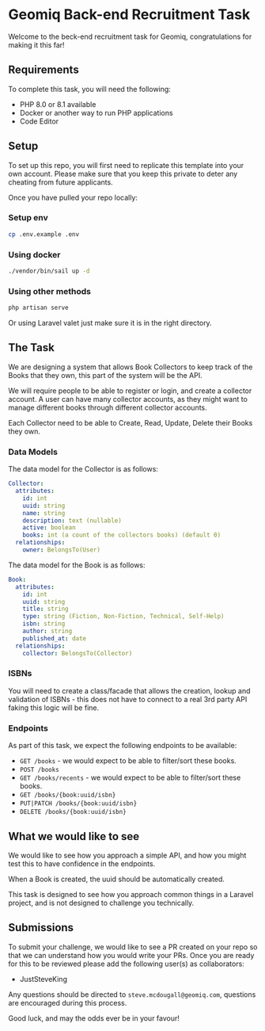 # Geomiq Back-end Recruitment Task

Welcome to the beck-end recruitment task for Geomiq, congratulations for making it this far!

## Requirements

To complete this task, you will need the following:

- PHP 8.0 or 8.1 available
- Docker or another way to run PHP applications
- Code Editor

## Setup

To set up this repo, you will first need to replicate this template into your own account. Please make sure that you keep this private to deter any cheating from future applicants.

Once you have pulled your repo locally:

### Setup env

```bash
cp .env.example .env
```

### Using docker

```bash
./vendor/bin/sail up -d
```

### Using other methods

```bash
php artisan serve
```

Or using Laravel valet just make sure it is in the right directory.

## The Task

We are designing a system that allows Book Collectors to keep track of the Books 
that they own, this part of the system will be the API.

We will require people to be able to register or login, and create a collector account. A user can
have many collector accounts, as they might want to manage different books through different collector accounts.

Each Collector need to be able to Create, Read, Update, Delete their Books they own.

### Data Models

The data model for the Collector is as follows:

```yaml
Collector:
  attributes:
    id: int
    uuid: string
    name: string
    description: text (nullable)
    active: boolean
    books: int (a count of the collectors books) (default 0)
  relationships:
    owner: BelongsTo(User)
```

The data model for the Book is as follows:

```yaml
Book:
  attributes:
    id: int
    uuid: string
    title: string
    type: string (Fiction, Non-Fiction, Technical, Self-Help)
    isbn: string
    author: string
    published_at: date
  relationships:
    collector: BelongsTo(Collector)
```

### ISBNs

You will need to create a class/facade that allows the creation, lookup and validation of ISBNs - this does not have to connect
to a real 3rd party API faking this logic will be fine.

### Endpoints

As part of this task, we expect the following endpoints to be available:

- `GET /books` - we would expect to be able to filter/sort these books.
- `POST /books`
- `GET /books/recents` - we would expect to be able to filter/sort these books.
- `GET /books/{book:uuid/isbn}`
- `PUT|PATCH /books/{book:uuid/isbn}`
- `DELETE /books/{book:uuid/isbn}`


## What we would like to see

We would like to see how you approach a simple API, and how you might test this to have confidence in the endpoints.

When a Book is created, the uuid should be automatically created.

This task is designed to see how you approach common things in a Laravel project, and is not designed to challenge you technically.

## Submissions

To submit your challenge, we would like to see a PR created on your repo so that we can understand how you would write your PRs. 
Once you are ready for this to be reviewed please add the following user(s) as collaborators:

- JustSteveKing

Any questions should be directed to `steve.mcdougall@geomiq.com`, questions are encouraged during this process.

Good luck, and may the odds ever be in your favour!
